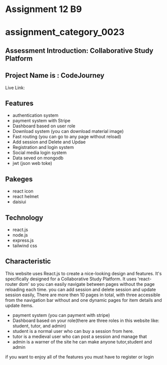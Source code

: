 
# Assignment 12 B9
# assignment_category_0023

## Assessment Introduction: Collaborative Study Platform

## Project Name is : CodeJourney

Live Link: 
## Features 
- authentication system
- payment system with Stripe
- Dashboard based on user role
- Download system (you can download material image)
- Fast routing (you can go to any page without reload)
- Add session and Delete and Updae
- Registration and login system
- Social media login system
- Data seved on mongodb
- jwt (json web toke)


## Pakeges
- react icon
- react helmet
- daisiui


## Technology
- react.js
- node.js
- express.js
- tailwind css

## Characteristic 

This website uses React.js to create a nice-looking design and features. It's specifically designed for a Collaborative Study Platform. It uses 'react-router dom' so you can easily navigate between pages without the page reloading each time. you can add session and delete session and update session easily, There are more then 10 pages in total, with three accessible from the navigation bar without and one dynamic pages for item details and update items.

- payment system (you can payment with stripe)
- Dashboard based on your role(there are three roles in this website like: student, tutor, and admin)
- student is a normal user who can buy a session from here.
- tutor is a medieval user who can post a session and manage that
- admin is a warner of the site he can make anyone tutor,student and admin 

if you want to enjoy all of the features you must have to register or login 

